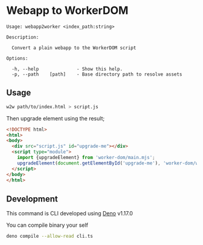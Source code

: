 # Webapp to WorkerDOM

```
Usage: webapp2worker <index_path:string>

Description:

  Convert a plain webapp to the WorkerDOM script

Options:

  -h, --help              - Show this help.
  -p, --path    [path]    - Base directory path to resolve assets
```

## Usage

```bash
w2w path/to/index.html > script.js
```

Then upgrade element using the result;

```html
<!DOCTYPE html>
<html>
<body>
  <div src="script.js" id="upgrade-me"></div>
  <script type="module">
    import {upgradeElement} from 'worker-dom/main.mjs';
    upgradeElement(document.getElementById('upgrade-me'), 'worker-dom/worker.mjs');
  </script>
</body>
</html>
```

## Development

This command is CLI developed using [Deno](https://deno.land/) v1.17.0

You can compile binary your self

```bash
deno compile --allow-read cli.ts
```
